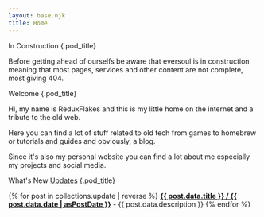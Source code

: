 ```yaml
---
layout: base.njk
title: Home
---
```


<div class="pod">

In Construction {.pod_title}

<div class="article">

Before getting ahead of ourselfs be aware that eversoul is in construction meaning that most pages, services and other content are not complete, most giving 404.

</div>

</div>

<div class="pod">

Welcome {.pod_title}

<div class="article">

Hi, my name is ReduxFlakes and this is my little home on the internet and a tribute to the old web.

Here you can find a lot of stuff related to old tech from games to homebrew or tutorials and guides and obviously, a blog.

Since it's also my personal website you can find a lot about me especially my projects and social media.

</div>

</div>

<div class="pod">

What's New <a class="button" href="/updates">Updates</a> {.pod_title}

<div class="article">

<div class="box">
{% for post in collections.update | reverse %}
<a href="{{post.url}}"><b>{{ post.data.title }} / {{ post.data.date | asPostDate }}</b></a> - {{ post.data.description }}
{% endfor %}
</div>

</div>

</div>
